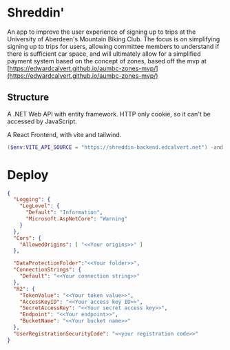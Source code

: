 # Shreddin'

An app to improve the user experience of signing up to trips at the University of Aberdeen's Mountain Biking Club. The focus is on simplifying signing up to trips for users, allowing committee members to understand if there is sufficient car space, and will ultimately allow for a simplified payment system based on the concept of zones, based off the mvp at [https://edwardcalvert.github.io/aumbc-zones-mvp/](https://edwardcalvert.github.io/aumbc-zones-mvp/)

## Structure

A .NET Web API with entity framework. HTTP only cookie, so it can't be accessed by JavaScript. 

A React Frontend, with vite and tailwind. 
```powershell
($env:VITE_API_SOURCE = "https://shreddin-backend.edcalvert.net") -and (npm run dev)
```

# Deploy

```json
{
  "Logging": {
    "LogLevel": {
      "Default": "Information",
      "Microsoft.AspNetCore": "Warning"
    }
  },
  "Cors": {
    "AllowedOrigins": [ "<<Your origins>>" ]
  },

  "DataProtectionFolder":"<<Your folder>>",
  "ConnectionStrings": {
    "Default": "<<Your connection string>>"
  },
  "R2": {
    "TokenValue": "<<Your token value>>",
    "AccessKeyID": "<<Your access key ID>>",
    "SecretAccessKey": "<<Your secret access key>>",
    "Endpoint": "<<Your endpoint>>",
    "BucketName": "<<Your bucket name>>"
  },
  "UserRegistrationSecurityCode": "<<your registration code>>"
}

```